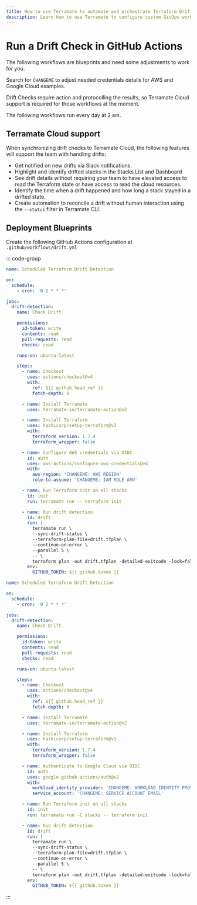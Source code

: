 ```yaml
---
title: How to use Terramate to automate and orchestrate Terraform Drift Checks in GitHub Actions
description: Learn how to use Terramate to configure custom GitOps workflows to automate and orchestrate Terraform and OpenTofu Drift Checks in GitHub Actions.
---
```


# Run a Drift Check in GitHub Actions

The following workflows are blueprints and need some adjustments to work for you.

Search for `CHANGEME` to adjust needed credentials details for AWS and Google Cloud examples.

Drift Checks require action and protocolling the results, so Terramate Cloud support is required for those workflows at the moment.

The following workflows run every day at 2 am.

## Terramate Cloud support

When synchronizing drift checks to Terramate Cloud, the following features will support the team with handling drifts:

- Get notified on new drifts via Slack notifications.
- Highlight and identify drifted stacks in the Stacks List and Dashboard
- See drift details without requiring your team to have elevated access to read the Terraform state or have access to read the cloud resources.
- Identify the time when a drift happened and how long a stack stayed in a drifted state.
- Create automation to reconcile a drift without human interaction using the `--status` filter in Terramate CLI.

## Deployment Blueprints

Create the following GitHub Actions configuration at `.github/workflows/drift.yml`

::: code-group

```yml [ AWS + Terramate Cloud ]
name: Scheduled Terraform Drift Detection

on:
  schedule:
    - cron: '0 2 * * *'

jobs:
  drift-detection:
    name: Check Drift

    permissions:
      id-token: write
      contents: read
      pull-requests: read
      checks: read

    runs-on: ubuntu-latest

    steps:
      - name: Checkout
        uses: actions/checkout@v4
        with:
          ref: ${{ github.head_ref }}
          fetch-depth: 0

      - name: Install Terramate
        uses: terramate-io/terramate-action@v2

      - name: Install Terraform
        uses: hashicorp/setup-terraform@v3
        with:
          terraform_version: 1.7.4
          terraform_wrapper: false

      - name: Configure AWS credentials via OIDC
        id: auth
        uses: aws-actions/configure-aws-credentials@v4
        with:
          aws-region: 'CHANGEME: AWS REGION'
          role-to-assume: 'CHANGEME: IAM ROLE ARN'

      - name: Run Terraform init on all stacks
        id: init
        run: terramate run -- terraform init

      - name: Run drift detection
        id: drift
        run: |
          terramate run \
          --sync-drift-status \
          --terraform-plan-file=drift.tfplan \
          --continue-on-error \
          --parallel 5 \
          -- \
          terraform plan -out drift.tfplan -detailed-exitcode -lock=false
        env:
          GITHUB_TOKEN: ${{ github.token }}
```

```yml [ GCP + Terramate Cloud ]
name: Scheduled Terraform Drift Detection

on:
  schedule:
    - cron: '0 2 * * *'

jobs:
  drift-detection:
    name: Check Drift

    permissions:
      id-token: write
      contents: read
      pull-requests: read
      checks: read

    runs-on: ubuntu-latest

    steps:
      - name: Checkout
        uses: actions/checkout@v4
        with:
          ref: ${{ github.head_ref }}
          fetch-depth: 0

      - name: Install Terramate
        uses: terramate-io/terramate-action@v2

      - name: Install Terraform
        uses: hashicorp/setup-terraform@v3
        with:
          terraform_version: 1.7.4
          terraform_wrapper: false

      - name: Authenticate to Google Cloud via OIDC
        id: auth
        uses: google-github-actions/auth@v2
        with:
          workload_identity_provider: 'CHANGEME: WORKLOAD IDENTITY PROVIDER ID'
          service_account: 'CHANGEME: SERVICE ACCOUNT EMAIL'

      - name: Run Terraform init on all stacks
        id: init
        run: terramate run -C stacks -- terraform init

      - name: Run drift detection
        id: drift
        run: |
          terramate run \
          --sync-drift-status \
          --terraform-plan-file=drift.tfplan \
          --continue-on-error \
          --parallel 5 \
          -- \
          terraform plan -out drift.tfplan -detailed-exitcode -lock=false
        env:
          GITHUB_TOKEN: ${{ github.token }}
```
:::
